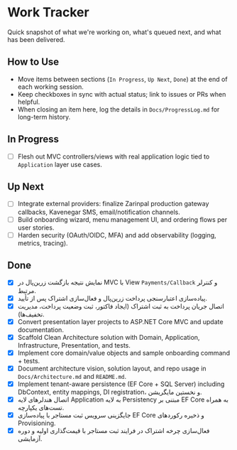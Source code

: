 # Work Tracker

Quick snapshot of what we're working on, what's queued next, and what has been delivered.

## How to Use
- Move items between sections (`In Progress`, `Up Next`, `Done`) at the end of each working session.
- Keep checkboxes in sync with actual status; link to issues or PRs when helpful.
- When closing an item here, log the details in `Docs/ProgressLog.md` for long-term history.

## In Progress
- [ ] Flesh out MVC controllers/views with real application logic tied to `Application` layer use cases.

## Up Next
- [ ] Integrate external providers: finalize Zarinpal production gateway callbacks, Kavenegar SMS, email/notification channels.
- [ ] Build onboarding wizard, menu management UI, and ordering flows per user stories.
- [ ] Harden security (OAuth/OIDC, MFA) and add observability (logging, metrics, tracing).

## Done
- [x] نمایش نتیجه بازگشت زرین‌پال در MVC با View `Payments/Callback` و کنترلر مرتبط.
- [x] پیاده‌سازی اعتبارسنجی پرداخت زرین‌پال و فعال‌سازی اشتراک پس از تأیید.
- [x] اتصال جریان پرداخت به ثبت اشتراک (ایجاد فاکتور، ثبت وضعیت پرداخت، مدیریت تخفیف‌ها).
- [x] Convert presentation layer projects to ASP.NET Core MVC and update documentation.
- [x] Scaffold Clean Architecture solution with Domain, Application, Infrastructure, Presentation, and tests.
- [x] Implement core domain/value objects and sample onboarding command + tests.
- [x] Document architecture vision, solution layout, and repo usage in `Docs/Architecture.md` and `README.md`.
- [x] Implement tenant-aware persistence (EF Core + SQL Server) including DbContext, entity mappings, DI registration، و نخستین مایگریشن.
- [x] اتصال هندلرهای لایه Application به لایه Persistency مبتنی بر EF Core به همراه تست‌های یکپارچه.
- [x] جایگزینی سرویس ثبت مستاجر با پیاده‌سازی EF Core و ذخیره رکوردهای Provisioning.
- [x] فعال‌سازی چرخه اشتراک در فرایند ثبت مستاجر با قیمت‌گذاری اولیه و دوره آزمایشی.

